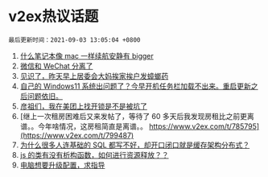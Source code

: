 # v2ex热议话题

`最后更新时间：2021-09-03 13:05:04 +0800`

1. [什么笔记本像 mac 一样续航安静有 bigger](https://www.v2ex.com/t/799472)
1. [微信和 WeChat 分离了](https://www.v2ex.com/t/799546)
1. [见识了，昨天早上居委会大妈挨家挨户发蟑螂药](https://www.v2ex.com/t/799576)
1. [自己的 Windows11 系统出问题了？今早开机任务栏加载不出来。重启更新之后问题依旧。](https://www.v2ex.com/t/799583)
1. [彦祖们，我在美团上找开锁是不是被坑了](https://www.v2ex.com/t/799557)
1. [继上一次租房困难后又来发帖了，等待了 60 多天后我发现房租比之前更离谱。。今年啥情况，这房租简直是离谱。。
https://www.v2ex.com/t/785795](https://www.v2ex.com/t/799487)
1. [为什么很多人连基础的 SQL 都写不好，却开口闭口就是缓存架构分布式？](https://www.v2ex.com/t/799533)
1. [js 的类有没有析构函数，如何进行资源释放？？](https://www.v2ex.com/t/799592)
1. [电脑想要升级配置，求指导](https://www.v2ex.com/t/799477)

